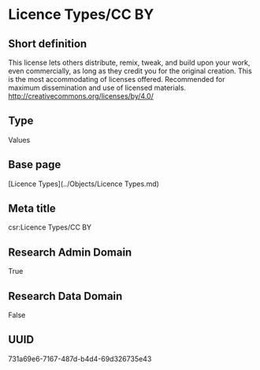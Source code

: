 # Licence Types/CC BY
## Short definition
This license lets others distribute, remix, tweak, and build upon your work, even commercially, as long as they credit you for the original creation. This is the most accommodating of licenses offered. Recommended for maximum dissemination and use of licensed materials. http://creativecommons.org/licenses/by/4.0/
## Type
Values
## Base page
[Licence Types](../Objects/Licence Types.md)
## Meta title
csr:Licence Types/CC BY
## Research Admin Domain
True
## Research Data Domain
False
## UUID
731a69e6-7167-487d-b4d4-69d326735e43
